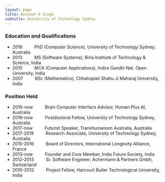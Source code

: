 ```yaml
---
layout: page
title: Avinash K Singh
subtitle: University of Technology Sydney
---
```


### Education and Qualifications

<ul>
<li>2019 &nbsp;&nbsp;&nbsp;&nbsp;&nbsp;&nbsp;&nbsp;&nbsp; PhD (Computer Science), University of Technology Sydney, Australia</li>
<li>2013 &nbsp;&nbsp;&nbsp;&nbsp;&nbsp;&nbsp;&nbsp;&nbsp; MS (Software Systems), Birla Institute of Technology & Science, India</li>
<li>2010 &nbsp;&nbsp;&nbsp;&nbsp;&nbsp;&nbsp;&nbsp;&nbsp; MCA (Computer Applications), Indira Gandhi Nat. Open University, India</li>
<li>2007 &nbsp;&nbsp;&nbsp;&nbsp;&nbsp;&nbsp;&nbsp;&nbsp; BSc (Mathematics), Chhatrapati Shahu Ji Maharaj University, India</li>
</ul>


### Position Held

<ul>
<li>2019-now &nbsp;&nbsp;&nbsp;&nbsp;&nbsp;&nbsp;&nbsp;&nbsp; Brain Computer Interface Advisor, Human Plus AI, Australia</li>
<li>2019-now &nbsp;&nbsp;&nbsp;&nbsp;&nbsp;&nbsp;&nbsp;&nbsp; Postdoctoral Fellow, University of Technology Sydney, Australia </li>
<li>2017-now &nbsp;&nbsp;&nbsp;&nbsp;&nbsp;&nbsp;&nbsp;&nbsp; Futurist Speaker, Transhumanism Australia, Australia</li>
<li>2017-2019 &nbsp;&nbsp;&nbsp;&nbsp;&nbsp;&nbsp;&nbsp;&nbsp; Research Associate, University of Technology Sydney, Australia</li>
<li>2015-2016 &nbsp;&nbsp;&nbsp;&nbsp;&nbsp;&nbsp;&nbsp;&nbsp; Board of Directors, International Longevity Alliance, France</li>
<li>2013-now &nbsp;&nbsp;&nbsp;&nbsp;&nbsp;&nbsp;&nbsp;&nbsp; Founder and Core Member, India Future Society, India</li>
<li>2012-2013 &nbsp;&nbsp;&nbsp;&nbsp;&nbsp;&nbsp;&nbsp;&nbsp; Sr. Software Engineer, Achermann & Partners Gmbh, Switzerland</li>
<li>2010-2012 &nbsp;&nbsp;&nbsp;&nbsp;&nbsp;&nbsp;&nbsp;&nbsp; Project Fellow, Harcourt Butler Technological University, India</li>
</ul>






